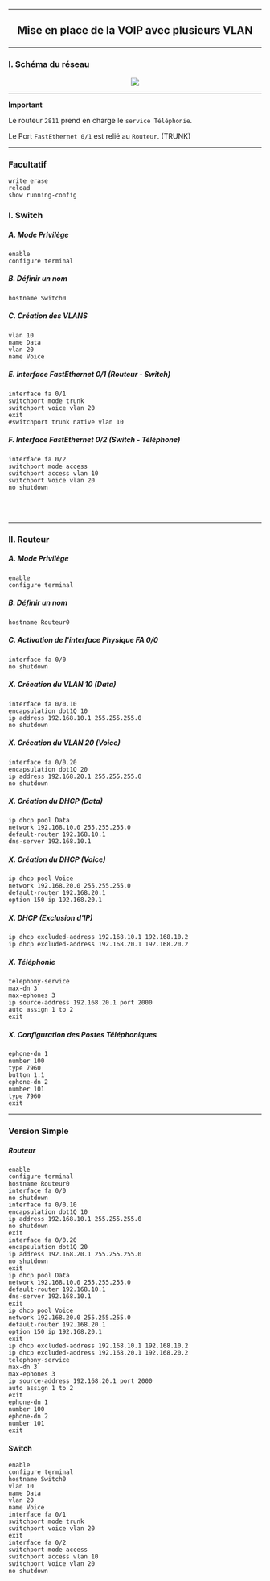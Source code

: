 ------------------------------------------------------------------------------------------------------------------------------------------------------------------------------------------------
## <p align='center'> Mise en place de la VOIP avec plusieurs VLAN</p>

------------------------------------------------------------------------------------------------------------------------------------------------------------------------------------------------
### I. Schéma du réseau

<p align='center'>
  <img src='https://github.com/dexter74/Cisco/assets/35907/7d667d4c-083d-41dd-84e3-8ad27cb62b92' /> </center>
</p>


------------------------------------------------------------------------------------------------------------------------------------------------------------------------------------------------
**Important**

Le routeur `2811` prend en charge le `service Téléphonie`.

Le Port `FastEthernet 0/1` est relié au `Routeur`. (TRUNK)

------------------------------------------------------------------------------------------------------------------------------------------------------------------------------------------------

### Facultatif
```
write erase
reload
show running-config
```

### I. Switch
##### A. Mode Privilège
```
enable
configure terminal
```

##### B. Définir un nom
```
hostname Switch0
```

##### C. Création des VLANS
```
vlan 10
name Data
vlan 20
name Voice
```

##### E. Interface FastEthernet 0/1 (Routeur - Switch)

```
interface fa 0/1
switchport mode trunk
switchport voice vlan 20
exit
#switchport trunk native vlan 10
```
##### F. Interface FastEthernet 0/2 (Switch - Téléphone)
```
interface fa 0/2
switchport mode access
switchport access vlan 10
switchport Voice vlan 20
no shutdown
```

<br />
<br />


------------------------------------------------------------------------------------------------------------------------------------------------------------------------------------------------
### II. Routeur
##### A. Mode Privilège
```
enable
configure terminal
```

##### B. Définir un nom
```
hostname Routeur0
```

##### C. Activation de l'interface Physique FA 0/0
```
interface fa 0/0
no shutdown
```

##### X. Créeation du VLAN 10 (Data)
```
interface fa 0/0.10
encapsulation dot1Q 10
ip address 192.168.10.1 255.255.255.0
no shutdown
```

##### X. Créeation du VLAN 20 (Voice)
```
interface fa 0/0.20
encapsulation dot1Q 20
ip address 192.168.20.1 255.255.255.0
no shutdown
```

##### X. Création du DHCP (Data)
```
ip dhcp pool Data
network 192.168.10.0 255.255.255.0
default-router 192.168.10.1
dns-server 192.168.10.1
```

##### X. Création du DHCP (Voice)
```
ip dhcp pool Voice
network 192.168.20.0 255.255.255.0
default-router 192.168.20.1
option 150 ip 192.168.20.1
```

##### X. DHCP (Exclusion d'IP)
```
ip dhcp excluded-address 192.168.10.1 192.168.10.2
ip dhcp excluded-address 192.168.20.1 192.168.20.2
```

##### X. Téléphonie
```
telephony-service
max-dn 3
max-ephones 3
ip source-address 192.168.20.1 port 2000
auto assign 1 to 2
exit
```

##### X. Configuration des Postes Téléphoniques
```
ephone-dn 1
number 100
type 7960
button 1:1
ephone-dn 2
number 101
type 7960
exit
```


------------------------------------------------------------------------------------------------------------------------------------------------------------------------------------------------
### Version Simple
##### Routeur
```
enable
configure terminal
hostname Routeur0
interface fa 0/0
no shutdown
interface fa 0/0.10
encapsulation dot1Q 10
ip address 192.168.10.1 255.255.255.0
no shutdown
exit
interface fa 0/0.20
encapsulation dot1Q 20
ip address 192.168.20.1 255.255.255.0
no shutdown
exit
ip dhcp pool Data
network 192.168.10.0 255.255.255.0
default-router 192.168.10.1
dns-server 192.168.10.1
exit
ip dhcp pool Voice
network 192.168.20.0 255.255.255.0
default-router 192.168.20.1
option 150 ip 192.168.20.1
exit
ip dhcp excluded-address 192.168.10.1 192.168.10.2
ip dhcp excluded-address 192.168.20.1 192.168.20.2
telephony-service
max-dn 3
max-ephones 3
ip source-address 192.168.20.1 port 2000
auto assign 1 to 2
exit
ephone-dn 1
number 100
ephone-dn 2
number 101
exit
```

#### Switch
```
enable
configure terminal
hostname Switch0
vlan 10
name Data
vlan 20
name Voice
interface fa 0/1
switchport mode trunk
switchport voice vlan 20
exit
interface fa 0/2
switchport mode access
switchport access vlan 10
switchport Voice vlan 20
no shutdown
```
